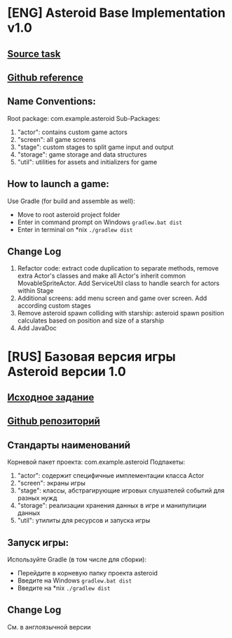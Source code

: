# [ENG] Asteroid Base Implementation v1.0
## [Source task](./Game_Developer_тестовое_задание(1)(1).pdf)
## [Github reference](https://github.com/ansvir/java-developer-test-asvirepa)
## Name Conventions:
Root package: com.example.asteroid
Sub-Packages:
1) "actor": contains custom game actors
2) "screen": all game screens
3) "stage": custom stages to split game input and output
4) "storage": game storage and data structures
5) "util": utilities for assets and initializers for game
## How to launch a game:
Use Gradle (for build and assemble as well):
   - Move to root asteroid project folder
   - Enter in command prompt on Windows `gradlew.bat dist`
   - Enter in terminal on *nix `./gradlew dist`
## Change Log
1) Refactor code: extract code duplication to separate methods, remove extra Actor's classes and make all Actor's inherit common MovableSpriteActor. Add ServiceUtil class to handle search for actors within Stage
2) Additional screens: add menu screen and game over screen. Add according custom stages
3) Remove asteroid spawn colliding with starship: asteroid spawn position calculates based on position and size of a starship
4) Add JavaDoc
# [RUS] Базовая версия игры Asteroid версии 1.0
## [Исходное задание](./Game_Developer_тестовое_задание(1)(1).pdf)
## [Github репозиторий](https://github.com/ansvir/java-developer-test-asvirepa)
## Стандарты наименований
Корневой пакет проекта: com.example.asteroid
Подпакеты:
1) "actor": содержит специфичные имплементации класса Actor
2) "screen": экраны игры
3) "stage": классы, абстрагирующие игровых слушателей событий для разных нужд
4) "storage": реализации хранения данных в игре и манипулиции данных
5) "util": утилиты для ресурсов и запуска игры
## Запуск игры:
Используйте Gradle (в том числе для сборки):
   - Перейдите в корневую папку проекта asteroid
   - Введите на Windows `gradlew.bat dist`
   - Введите на *nix `./gradlew dist`
## Change Log
См. в англоязычной версии